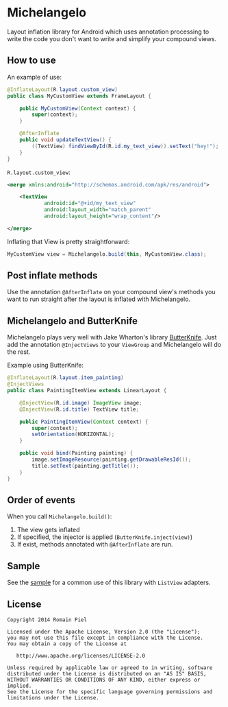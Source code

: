 # Michelangelo

Layout inflation library for Android which uses annotation processing to write the code you don't want to write and simplify your compound views.

## How to use

An example of use:

```java
@InflateLayout(R.layout.custom_view)
public class MyCustomView extends FrameLayout {

    public MyCustomView(Context context) {
        super(context);
    }

    @AfterInflate
    public void updateTextView() {
        ((TextView) findViewById(R.id.my_text_view)).setText("hey!");
    }
}
```

`R.layout.custom_view`:
```xml
<merge xmlns:android="http://schemas.android.com/apk/res/android">

    <TextView
            android:id="@+id/my_text_view"
            android:layout_width="match_parent"
            android:layout_height="wrap_content"/>

</merge>
```

Inflating that View is pretty straightforward:
```java
MyCustomView view = Michelangelo.build(this, MyCustomView.class);
```

## Post inflate methods

Use the annotation `@AfterInflate` on your compound view's methods you want to run straight after the layout is inflated with Michelangelo.

## Michelangelo and ButterKnife

Michelangelo plays very well with Jake Wharton's library [ButterKnife](https://github.com/JakeWharton/butterknife). Just add the annotation `@InjectViews` to your `ViewGroup` and Michelangelo will do the rest.

Example using ButterKnife:

```java
@InflateLayout(R.layout.item_painting)
@InjectViews
public class PaintingItemView extends LinearLayout {

    @InjectView(R.id.image) ImageView image;
    @InjectView(R.id.title) TextView title;

    public PaintingItemView(Context context) {
        super(context);
        setOrientation(HORIZONTAL);
    }

    public void bind(Painting painting) {
        image.setImageResource(painting.getDrawableResId());
        title.setText(painting.getTitle());
    }
}
```

## Order of events

When you call `Michelangelo.build()`:
1. The view gets inflated
2. If specified, the injector is applied (`ButterKnife.inject(view)`)
3. If exist, methods annotated with `@AfterInflate` are run.

## Sample

See the [sample](https://github.com/RomainPiel/Michelangelo/tree/master/michelangelo-sample/src/main) for a common use of this library with `ListView` adapters.

## License
```
Copyright 2014 Romain Piel

Licensed under the Apache License, Version 2.0 (the "License");
you may not use this file except in compliance with the License.
You may obtain a copy of the License at

   http://www.apache.org/licenses/LICENSE-2.0

Unless required by applicable law or agreed to in writing, software
distributed under the License is distributed on an "AS IS" BASIS,
WITHOUT WARRANTIES OR CONDITIONS OF ANY KIND, either express or implied.
See the License for the specific language governing permissions and
limitations under the License.
```